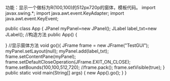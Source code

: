功能：显示一个做标为R(100,100)的512px720p的窗体，模板代码。
import javax.swing.*;
import java.awt.event.KeyAdapter;
import java.awt.event.KeyEvent;

public class App {
   JPanel myPanel=new JPanel();
   JLabel label_txt=new JLabel();
   //构造方法
   public App() {

   }
   //显示窗体方法
   void go(){
       JFrame frame = new JFrame("TestGUI");
       myPanel.setLayout(null);
       myPanel.add(label_txt);
       frame.setContentPane(myPanel);
       frame.setDefaultCloseOperation(JFrame.EXIT_ON_CLOSE);
       frame.setBounds(100,100,512,720);
       //frame.pack();
       frame.setVisible(true);
   }
   public static void main(String[] args) {
       new App().go();
   }
}
